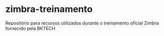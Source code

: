 # zimbra-treinamento
Repositório para recursos utilizados durante o treinamento oficial Zimbra fornecido pela BKTECH
